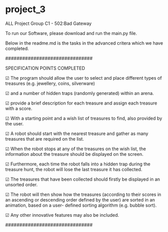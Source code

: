 # project_3
ALL Project Group C1 - 502:Bad Gateway

To run our Software, please download and run the main.py file. 

Below in the readme.md is the tasks in the advanced critera which we have completed. 

###############################

SPECIFICATION POINTS COMPLETED

☑ The program should allow the user to select and place different types of treasures (e.g. jewellery, coins, silverware)

☑ and a number of hidden traps (randomly generated) within an arena.

☑  provide a brief description for each treasure and assign each treasure with a score. 

☑ With a starting point and a wish list of treasures to find, also provided by the user.

☑  A robot should start with the nearest treasure and gather as many treasures that are required on the list.

☑ When the robot stops at any of the treasures on the wish list, the information about the treasure should be displayed on the screen. 

☑ Furthermore, each time the robot falls into a hidden trap during the treasure hunt, the robot will lose the last treasure it has collected.

☑ The treasures that have been collected should firstly be displayed in an unsorted order.

☑  The robot will then show how the treasures (according to their scores in an ascending or descending order defined by the user) are sorted in an animation, based on a user- defined sorting algorithm (e.g. bubble sort). 

☑ Any other innovative features may also be included.

###############################